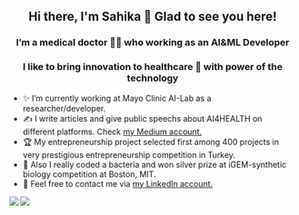 <h2 align="center"> Hi there, I'm Sahika 👋 Glad to see you here!</h2>
<h3 align="center"> I’m a medical doctor 👩‍⚕️ who working as an AI&ML Developer</h2>
<h3 align="center"> I like to bring innovation to healthcare 🦾 with power of the technology</h3>

- ✨ I’m currently working at Mayo Clinic AI-Lab as a researcher/developer.
- ✍ I write articles and give public speechs about AI4HEALTH on different platforms. Check <a href="https://medium.com/@sahika.betul">my Medium account.</a>
- 🏆 My entrepreneurship project selected first among 400 projects in very prestigious entrepreneurship competition in Turkey.
- 🔬 Also I really coded a bacteria and won silver prize at iGEM-synthetic biology competition at Boston, MIT.
- 👯 Feel free to contact me via <a href="https://www.linkedin.com/in/sahikabetul/">my LinkedIn account.</a> 

<a href="https://github.com/anuraghazra/github-readme-stats">
  <img align="left" src="https://github-readme-stats.vercel.app/api?username=sahikabetul&count_private=true&show_icons=true&theme=buefy" />
</a>
<a href="https://github.com/anuraghazra/convoychat">
  <img align="center" src="https://github-readme-stats.vercel.app/api/top-langs/?username=sahikabetul&theme=buefy" />
</a>

